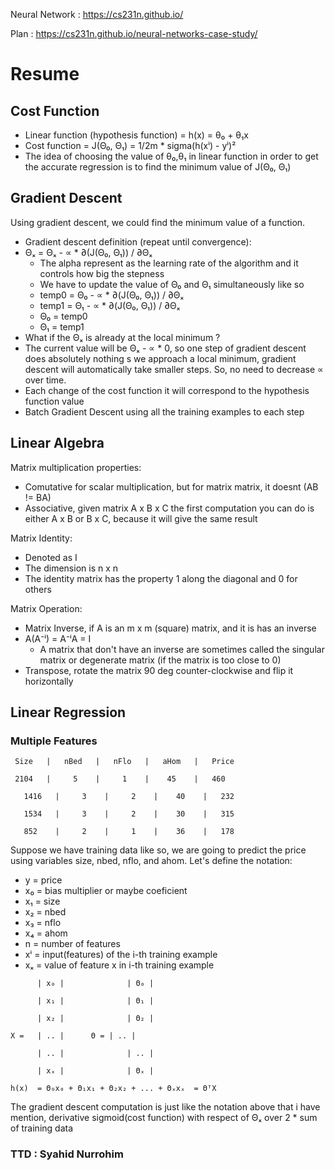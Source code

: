 Neural Network :
	https://cs231n.github.io/

Plan :
	https://cs231n.github.io/neural-networks-case-study/
	
# Resume 
## Cost Function
- Linear function (hypothesis function) = h(x) = θ₀ + θ₁x
- Cost function = J(Θ₀, Θ₁) = 1/2m * sigma(h(xⁱ) - yⁱ)²
- The idea of choosing the value of θ₀,θ₁ in linear function in order to get the accurate regression is to find the minimum value of J(Θ₀, Θ₁)

## Gradient Descent
Using gradient descent, we could find the minimum value of a function. 
- Gradient descent definition (repeat until convergence):
 - Θₓ = Θₓ - ∝ * ∂(J(Θ₀, Θ₁)) / ∂Θₓ
	- The alpha represent as the learning rate of the algorithm and it controls how big the stepness
	- We have to update the value of Θ₀ and Θ₁ simultaneously like so
	 - temp0 = Θ₀ - ∝ * ∂(J(Θ₀, Θ₁)) / ∂Θₓ
	 - temp1 = Θ₁ - ∝ * ∂(J(Θ₀, Θ₁)) / ∂Θₓ
	 - Θ₀ = temp0
	 - Θ₁ = temp1
 - What if the Θₓ is already at the local minimum ?
 - The current value will be Θₓ - ∝ * 0, so one step of gradient descent does absolutely nothing
s we approach a local minimum, gradient descent will automatically take smaller steps. So, no need to decrease ∝ over time.
 - Each change of the cost function it will correspond to the hypothesis function value
 - Batch Gradient Descent using all the training examples to each step

## Linear Algebra
Matrix multiplication properties:
 - Comutative for scalar multiplication, but for matrix matrix, it doesnt (AB != BA)
 - Associative, given matrix A x B x C the first computation you can do is either A x B or B x C, because it will give the same result

Matrix Identity:
 - Denoted as I
 - The dimension is n x n
 - The identity matrix has the property 1 along the diagonal and 0 for others

Matrix Operation:
 - Matrix Inverse, if A is an m x m (square) matrix, and it is has an inverse
  - A(A⁻ⁱ) = A⁻ⁱA = I
	- A matrix that don't have an inverse are sometimes called the singular matrix or degenerate matrix (if the matrix is too close to 0)
 - Transpose, rotate the matrix 90 deg counter-clockwise and flip it horizontally

## Linear Regression
### Multiple Features

`  Size   |   nBed   |   nFlo   |   aHom   |   Price    `

`  2104   |     5    |     1    |    45    |   460      ` 

`	 1416   |     3    |     2    |    40    |   232      `

`	 1534   |     3    |     2    |    30    |   315      `

`	 852    |     2    |     1    |    36    |   178      `



Suppose we have training data like so, we are going to predict the price using variables size, nbed, nflo, and ahom.
Let's define the notation:
 - y  = price
 - x₀ = bias multiplier or maybe coeficient
 - x₁ = size
 - x₂ = nbed
 - x₃ = nflo
 - x₄ = ahom
 - n  = number of features
 - xⁱ = input(features) of the i-th training example 
 - xₓ = value of feature x in i-th training example

`	  	| x₀ |				| Θ₀ | `

`	  	| x₁ |				| Θ₁ | `

`	  	| x₂ |				| Θ₂ | `

` X =	| .. |		Θ =	| .. | `

`	  	| .. |				| .. | `

`	  	| xₓ |				| Θₓ | `

` h(x)	= Θ₀x₀ + Θ₁x₁ + Θ₂x₂ + ... + Θₓxₓ 
	  		= ΘᵀX `

The gradient descent computation is just like the notation above that i have mention, derivative sigmoid(cost function) with respect of Θₓ over 2 * sum of training data

### TTD : Syahid Nurrohim
